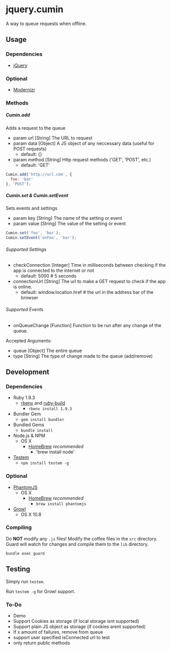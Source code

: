 # jquery.cumin
A way to queue requests when offline.

## Usage

### Dependencies
* [jQuery](http://jquery.com)

### Optional
* [Modernizr](http://modernizr.com)

### Methods

##### Cumin.add
Adds a request to the queue

* param url     [String]  The URL to request
* param data    [Object]  A JS object of any neccessary data (useful for POST requests)
  * default: {}
* param method  [String]  Http request methods ('GET', 'POST', etc.)
  * default: 'GET'

```js
Cumin.add('http://url.com', {
  foo: 'bar'
}, 'POST');
```

##### Cumin.set & Cumin.setEvent
Sets events and settings

* param key   [String]  The name of the setting or event
* param value [String]  The value of the setting or event

```js
Cumin.set('foo', 'bar');
Cumin.setEvent('onFoo', 'bar');
```

###### Supported Settings
* checkConnection [Integer] Time in milliseconds between checking if the app is connected to the internet or not
  * default: 5000                   # 5 seconds
* connectionUrl   [String]  The url to make a GET request to check if the app is online.
  * default: window.location.href   # the url in the address bar of the browser

###### Supported Events
* onQueueChange [Function] Function to be run after any change of the queue.

Accepted Arguments:

* queue   [Object]  The entire queue
* type    [String]  The type of change made to the queue (add/remove)

## Development

### Dependencies
* Ruby 1.9.3
  * [rbenv](https://github.com/sstephenson/rbenv) and [ruby-build](https://github.com/sstephenson/ruby-build)
    * `rbenv install 1.9.3`
* Bundler Gem
  * `gem install bundler`
* Bundled Gems
  * `bundle install`
* Node.js & NPM
  * OS X
     * [HomeBrew](http://mxcl.github.io/homebrew/) _recommended_
       * 'brew install node'
* [Testem](https://github.com/airportyh/testem)
  * `npm install testem -g`

### Optional
* [PhantomJS](http://phantomjs.org)
  * OS X
     * [HomeBrew](http://mxcl.github.io/homebrew/) _recommended_
       * `brew install phantomjs`
* [Growl](http://growl.info/downloads)
  * OS X 10.8

### Compiling
Do **NOT** modify any `.js` files!  Modify the coffee files in the `src` directory.  Guard will watch for changes and compile them to the `lib` directory.

`bundle exec guard`

## Testing
Simply run `testem`.

Run `testem -g` for Growl support.

### To-Do
* Demo
* Support Cookies as storage (if local storage isnt supported)
* Support plain JS object as storage (if cookies arent supported)
* If x amount of failures, remove from queue
* support user specified isConnected url to test
* only return public methods
